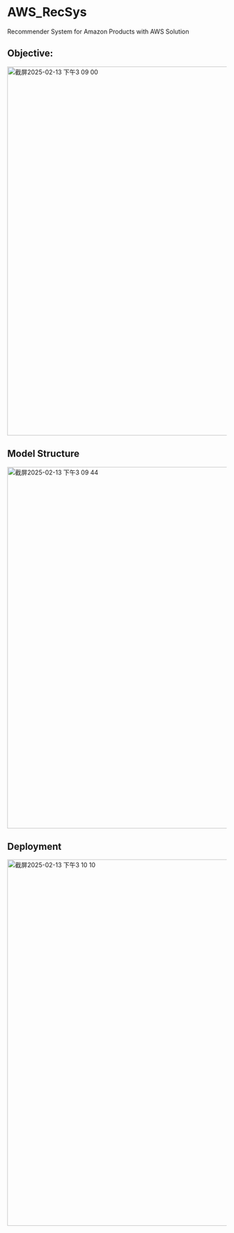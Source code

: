 # AWS_RecSys
Recommender System for Amazon Products with AWS Solution

## Objective: 
<img width="846" alt="截屏2025-02-13 下午3 09 00" src="https://github.com/user-attachments/assets/b956b89f-4ba5-4925-9385-2cad5de2118c" />

## Model Structure
<img width="829" alt="截屏2025-02-13 下午3 09 44" src="https://github.com/user-attachments/assets/fdb5404d-3069-45d2-83fc-bef312658eab" />

## Deployment
<img width="840" alt="截屏2025-02-13 下午3 10 10" src="https://github.com/user-attachments/assets/60f9fd99-5fb7-45de-bb93-8934225cbb5e" />


